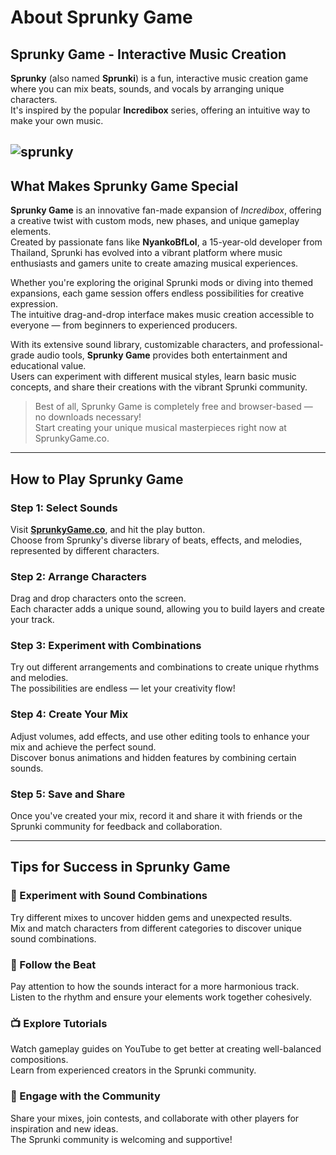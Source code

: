 # About Sprunky Game

## Sprunky Game - Interactive Music Creation

**Sprunky** (also named **Sprunki**) is a fun, interactive music creation game where you can mix beats, sounds, and vocals by arranging unique characters.  
It's inspired by the popular **Incredibox** series, offering an intuitive way to make your own music.

![sprunky](https://cdn.sprunkygame.co/images/step3.webp)
---

## What Makes Sprunky Game Special

**Sprunky Game** is an innovative fan-made expansion of *Incredibox*, offering a creative twist with custom mods, new phases, and unique gameplay elements.  
Created by passionate fans like **NyankoBfLol**, a 15-year-old developer from Thailand, Sprunki has evolved into a vibrant platform where music enthusiasts and gamers unite to create amazing musical experiences.

Whether you're exploring the original Sprunki mods or diving into themed expansions, each game session offers endless possibilities for creative expression.  
The intuitive drag-and-drop interface makes music creation accessible to everyone — from beginners to experienced producers.

With its extensive sound library, customizable characters, and professional-grade audio tools, **Sprunky Game** provides both entertainment and educational value.  
Users can experiment with different musical styles, learn basic music concepts, and share their creations with the vibrant Sprunki community.

> Best of all, Sprunky Game is completely free and browser-based — no downloads necessary!  
> Start creating your unique musical masterpieces right now at SprunkyGame.co.

---

## How to Play Sprunky Game

### Step 1: Select Sounds
Visit **[SprunkyGame.co](https://sprunkygame.co)**, and hit the play button.  
Choose from Sprunky's diverse library of beats, effects, and melodies, represented by different characters.

### Step 2: Arrange Characters
Drag and drop characters onto the screen.  
Each character adds a unique sound, allowing you to build layers and create your track.

### Step 3: Experiment with Combinations
Try out different arrangements and combinations to create unique rhythms and melodies.  
The possibilities are endless — let your creativity flow!

### Step 4: Create Your Mix
Adjust volumes, add effects, and use other editing tools to enhance your mix and achieve the perfect sound.  
Discover bonus animations and hidden features by combining certain sounds.

### Step 5: Save and Share
Once you've created your mix, record it and share it with friends or the Sprunki community for feedback and collaboration.

---

## Tips for Success in Sprunky Game

### 🎵 Experiment with Sound Combinations
Try different mixes to uncover hidden gems and unexpected results.  
Mix and match characters from different categories to discover unique sound combinations.

### 🎯 Follow the Beat
Pay attention to how the sounds interact for a more harmonious track.  
Listen to the rhythm and ensure your elements work together cohesively.

### 📺 Explore Tutorials
Watch gameplay guides on YouTube to get better at creating well-balanced compositions.  
Learn from experienced creators in the Sprunki community.

### 👥 Engage with the Community
Share your mixes, join contests, and collaborate with other players for inspiration and new ideas.  
The Sprunki community is welcoming and supportive!
